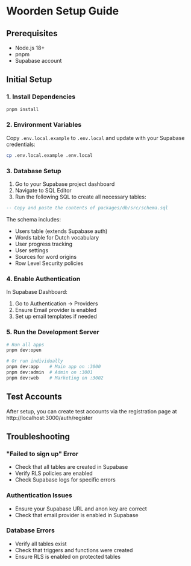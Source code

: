 # Woorden Setup Guide

## Prerequisites
- Node.js 18+
- pnpm
- Supabase account

## Initial Setup

### 1. Install Dependencies
```bash
pnpm install
```

### 2. Environment Variables
Copy `.env.local.example` to `.env.local` and update with your Supabase credentials:
```bash
cp .env.local.example .env.local
```

### 3. Database Setup

1. Go to your Supabase project dashboard
2. Navigate to SQL Editor
3. Run the following SQL to create all necessary tables:

```sql
-- Copy and paste the contents of packages/db/src/schema.sql
```

The schema includes:
- Users table (extends Supabase auth)
- Words table for Dutch vocabulary
- User progress tracking
- User settings
- Sources for word origins
- Row Level Security policies

### 4. Enable Authentication

In Supabase Dashboard:
1. Go to Authentication → Providers
2. Ensure Email provider is enabled
3. Set up email templates if needed

### 5. Run the Development Server

```bash
# Run all apps
pnpm dev:open

# Or run individually
pnpm dev:app    # Main app on :3000
pnpm dev:admin  # Admin on :3001
pnpm dev:web    # Marketing on :3002
```

## Test Accounts

After setup, you can create test accounts via the registration page at http://localhost:3000/auth/register

## Troubleshooting

### "Failed to sign up" Error
- Check that all tables are created in Supabase
- Verify RLS policies are enabled
- Check Supabase logs for specific errors

### Authentication Issues
- Ensure your Supabase URL and anon key are correct
- Check that email provider is enabled in Supabase

### Database Errors
- Verify all tables exist
- Check that triggers and functions were created
- Ensure RLS is enabled on protected tables